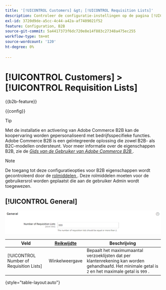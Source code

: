 ```yaml
---
title: '[!UICONTROL Customers] &gt; [!UICONTROL Requisition Lists]'
description: Controleer de configuratie-instellingen op de pagina [!UICONTROL Customers] &gt; [!UICONTROL Requisition Lists] van Commerce Admin.
exl-id: 3720d9de-a5cc-4c44-a42a-af7409021f52
feature: Configuration, B2B
source-git-commit: 5a4417373f6dc720e8e14f883c27348a475ec255
workflow-type: tm+mt
source-wordcount: '120'
ht-degree: 0%

---
```


# [!UICONTROL Customers] > [!UICONTROL Requisition Lists]

{{b2b-feature}}

{{config}}

>[!TIP]
>
>Met de installatie en activering van Adobe Commerce B2B kan de koopervaring worden gepersonaliseerd met bedrijfsspecifieke functies. Adobe Commerce B2B is een geïntegreerde oplossing die zowel B2B- als B2C-modellen ondersteunt. Voor meer informatie over de eigenschappen B2B, zie de [_Gids van de Gebruiker van Adobe Commerce B2B_ ](https://experienceleague.adobe.com/docs/commerce-admin/b2b/introduction.html?lang=nl-NL).

>[!NOTE]
>
>De toegang tot deze configuratieopties voor B2B eigenschappen wordt gecontroleerd door de [ rolmiddelen ](../../systems/permissions-user-roles.md#role-resources). Deze rolmiddelen moeten voor de gebruikersrol worden geplaatst die aan de gebruiker Admin wordt toegewezen.

## [!UICONTROL General]

![ Algemeen ](./assets/requisition-lists-general.png)<!-- zoom -->

<!-- [General](https://experienceleague.adobe.com/nl/docs/commerce-admin/b2b/requisition-lists/configure-requisition-lists) -->

| Veld | [ Reikwijdte ](../../getting-started/websites-stores-views.md#scope-settings) | Beschrijving |
|--- |--- |--- |
| [!UICONTROL Number of Requisition Lists] | Winkelweergave | Bepaalt het maximumaantal verzoeklijsten dat per klantenrekening kan worden gehandhaafd. Het minimale getal is `2` en het maximale getal is `999` . |

{style="table-layout:auto"}
